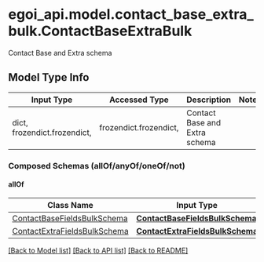 # egoi_api.model.contact_base_extra_bulk.ContactBaseExtraBulk

Contact Base and Extra schema

## Model Type Info
Input Type | Accessed Type | Description | Notes
------------ | ------------- | ------------- | -------------
dict, frozendict.frozendict,  | frozendict.frozendict,  | Contact Base and Extra schema | 

### Composed Schemas (allOf/anyOf/oneOf/not)
#### allOf
Class Name | Input Type | Accessed Type | Description | Notes
------------- | ------------- | ------------- | ------------- | -------------
[ContactBaseFieldsBulkSchema](ContactBaseFieldsBulkSchema.md) | [**ContactBaseFieldsBulkSchema**](ContactBaseFieldsBulkSchema.md) | [**ContactBaseFieldsBulkSchema**](ContactBaseFieldsBulkSchema.md) |  | 
[ContactExtraFieldsBulkSchema](ContactExtraFieldsBulkSchema.md) | [**ContactExtraFieldsBulkSchema**](ContactExtraFieldsBulkSchema.md) | [**ContactExtraFieldsBulkSchema**](ContactExtraFieldsBulkSchema.md) |  | 

[[Back to Model list]](../../README.md#documentation-for-models) [[Back to API list]](../../README.md#documentation-for-api-endpoints) [[Back to README]](../../README.md)

